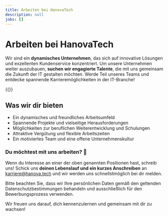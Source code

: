 ```yaml
---
title: Arbeiten bei HanovaTech
description: null
jobs: []
---
```


# Arbeiten bei HanovaTech
Wir sind ein **dynamisches Unternehmen**, das sich auf innovative Lösungen und exzellenten Kundenservice konzentriert. Um unsere Unternehmen weiter auszubauen, **suchen wir engagierte Talente**, die mit uns gemeinsam die Zukunft der IT gestalten möchten. Werde Teil unseres Teams und entdecke spannende Karrieremöglichkeiten in der IT-Branche!

{{<careerList>}}

## Was wir dir bieten
- Ein dynamisches und freundliches Arbeitsumfeld
- Spannende Projekte und vielseitige Herausforderungen
- Möglichkeiten zur beruflichen Weiterentwicklung und Schulungen
- Attraktive Vergütung und flexible Arbeitszeiten
- Ein motiviertes Team und eine offene Unternehmenskultur

### Du möchtest mit uns arbeiten? 🎉
Wenn du Interesse an einer der oben genannten Positionen hast, schreib uns! Schick uns **deinen Lebenslauf und ein kurzes Anschreiben** an [karriere@hanova.tech](mailto:karriere@hanova.tech) und wir werden uns schnellstmöglich bei dir melden.

Bitte beachten Sie, dass wir Ihre persönlichen Daten gemäß den geltenden Datenschutzbestimmungen behandeln und ausschließlich für den Bewerbungsprozess verwenden.

Wir freuen uns darauf, dich kennenzulernen und gemeinsam mit dir zu wachsen!